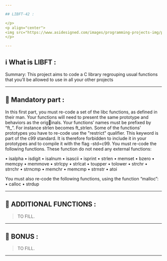 ```yaml
---

## LIBFT-42 :

</p>
<p align="center">
<img src="https://www.asidesigned.com/images/programming-projects-img/project-libft.jpg" width="800">
</p>

---
```


## :information_source: What is LIBFT :

Summary: This project aims to code a C library regrouping usual functions that you’ll
be allowed to use in all your other projects

---

## :wrench: Mandatory part :

In this first part, you must re-code a set of the libc functions, as defined in their
man. Your functions will need to present the same prototype and behaviors as the originals. Your functions’ names must be prefixed by “ft_”. For instance strlen becomes
ft_strlen.
Some of the functions’ prototypes you have to re-code use the
"restrict" qualifier. This keyword is part of the c99 standard.
It is therefore forbidden to include it in your prototypes and to
compile it with the flag -std=c99.
You must re-code the following functions. These function do not need any external
functions:

• isalpha
• isdigit
• isalnum
• isascii
• isprint
• strlen
• memset
• bzero
• memcpy
• memmove
• strlcpy
• strlcat
• toupper
• tolower
• strchr
• strrchr
• strncmp
• memchr
• memcmp
• strnstr
• atoi

You must also re-code the following functions, using the function “malloc”:
• calloc
• strdup

---

## :wrench: ADDITIONAL FUNCTIONS :

> TO FILL.

---

## :wrench: BONUS :

> TO FILL.

---
